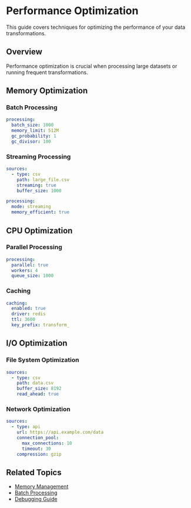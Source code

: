 # Performance Optimization

This guide covers techniques for optimizing the performance of your data transformations.

## Overview

Performance optimization is crucial when processing large datasets or running frequent transformations.

## Memory Optimization

### Batch Processing

```yaml
processing:
  batch_size: 1000
  memory_limit: 512M
  gc_probability: 1
  gc_divisor: 100
```

### Streaming Processing

```yaml
sources:
  - type: csv
    path: large_file.csv
    streaming: true
    buffer_size: 1000

processing:
  mode: streaming
  memory_efficient: true
```

## CPU Optimization

### Parallel Processing

```yaml
processing:
  parallel: true
  workers: 4
  queue_size: 1000
```

### Caching

```yaml
caching:
  enabled: true
  driver: redis
  ttl: 3600
  key_prefix: transform_
```

## I/O Optimization

### File System Optimization

```yaml
sources:
  - type: csv
    path: data.csv
    buffer_size: 8192
    read_ahead: true
```

### Network Optimization

```yaml
sources:
  - type: api
    url: https://api.example.com/data
    connection_pool:
      max_connections: 10
      timeout: 30
    compression: gzip
```

## Related Topics

- [Memory Management](../user-guide/transformations.md#memory-management)
- [Batch Processing](../user-guide/transformations.md#batch-processing)
- [Debugging Guide](../user-guide/debugging.md)